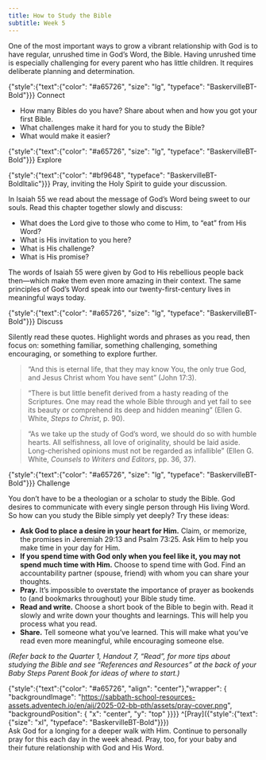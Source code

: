 ```yaml
---
title: How to Study the Bible
subtitle: Week 5
---
```


One of the most important ways to grow a vibrant relationship with God is to have regular, unrushed time in God’s Word, the Bible. Having unrushed time is especially challenging for every parent who has little children. It requires deliberate planning and determination.

{"style":{"text":{"color": "#a65726", "size": "lg", "typeface": "BaskervilleBT-Bold"}}}
Connect

+ How many Bibles do you have? Share about when and how you got your first Bible.
+ What challenges make it hard for you to study the Bible?
+ What would make it easier?

{"style":{"text":{"color": "#a65726", "size": "lg", "typeface": "BaskervilleBT-Bold"}}}
Explore

{"style":{"text":{"color": "#bf9648", "typeface": "BaskervilleBT-BoldItalic"}}}
Pray, inviting the Holy Spirit to guide your discussion.

In Isaiah 55 we read about the message of God’s Word being sweet to our souls. Read this chapter together slowly and discuss:

+ What does the Lord give to those who come to Him, to “eat” from His Word?
+ What is His invitation to you here?
+ What is His challenge?
+ What is His promise?

The words of Isaiah 55 were given by God to His rebellious people back then—which make them even more amazing in their context. The same principles of God’s Word speak into our twenty-first-century lives in meaningful ways today.

{"style":{"text":{"color": "#a65726", "size": "lg", "typeface": "BaskervilleBT-Bold"}}}
Discuss

Silently read these quotes. Highlight words and phrases as you read, then focus on: something familiar, something challenging, something encouraging, or something to explore further.

> “And this is eternal life, that they may know You, the only true God, and Jesus Christ whom You have sent” (John 17:3).

> “There is but little benefit derived from a hasty reading of the Scriptures. One may read the whole Bible through and yet fail to see its beauty or comprehend its deep and hidden meaning” (Ellen G. White, _Steps to Christ_, p. 90).

> “As we take up the study of God’s word, we should do so with humble hearts. All selfishness, all love of originality, should be laid aside. Long-cherished opinions must not be regarded as infallible” (Ellen G. White, _Counsels to Writers and Editors_, pp. 36, 37).

{"style":{"text":{"color": "#a65726", "size": "lg", "typeface": "BaskervilleBT-Bold"}}}
Challenge

You don’t have to be a theologian or a scholar to study the Bible. God desires to communicate with every single person through His living Word. So how can you study the Bible simply yet deeply? Try these ideas:

+ **Ask God to place a desire in your heart for Him.** Claim, or memorize, the promises in Jeremiah 29:13 and Psalm 73:25. Ask Him to help you make time in your day for Him.
+ **If you spend time with God only when you feel like it, you may not spend much time with Him.** Choose to spend time with God. Find an accountability partner (spouse, friend) with whom you can share your thoughts.
+ **Pray.** It’s impossible to overstate the importance of prayer as bookends to (and bookmarks throughout) your Bible study time.
+ **Read and write.** Choose a short book of the Bible to begin with. Read it slowly and write down your thoughts and learnings. This will help you process what you read.
+ **Share.** Tell someone what you’ve learned. This will make what you’ve read even more meaningful, while encouraging someone else.

_(Refer back to the Quarter 1, Handout 7, “Read”, for more tips about studying the Bible and see “References and Resources” at the back of your Baby Steps Parent Book for ideas of where to start.)_

{"style":{"text":{"color": "#a65726", "align": "center"},"wrapper": { "backgroundImage": "https://sabbath-school-resources-assets.adventech.io/en/aij/2025-02-bb-pth/assets/pray-cover.png", "backgroundPosition": { "x": "center", "y": "top" }}}}
^[Pray]({"style":{"text":{"size": "xl", "typeface": "BaskervilleBT-Bold"}}})\
Ask God for a longing for a deeper walk with Him. Continue to personally\
pray for this each day in the week ahead. Pray, too, for your baby and\
their future relationship with God and His Word.